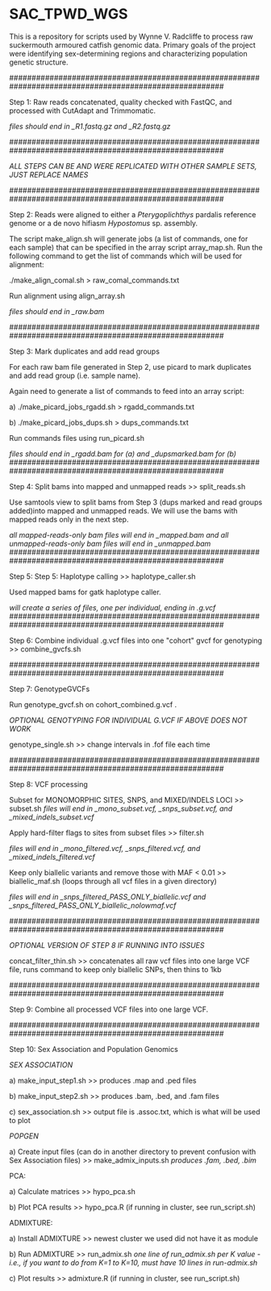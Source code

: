 # SAC_TPWD_WGS

This is a repository for scripts used by Wynne V. Radcliffe to process raw suckermouth armoured catfish genomic data. Primary goals of the project were identifying sex-determining regions and characterizing population genetic structure. 

########################################################################################################

Step 1: Raw reads concatenated, quality checked with FastQC, and processed with CutAdapt and Trimmomatic. 

*files should end in _R1.fastq.gz and _R2.fastq.gz*

########################################################################################################

*ALL STEPS CAN BE AND WERE REPLICATED WITH OTHER SAMPLE SETS, JUST REPLACE NAMES*

########################################################################################################

Step 2: Reads were aligned to either a *Pterygoplichthys* pardalis reference genome or a de novo hifiasm *Hypostomus* sp. assembly. 

The script make_align.sh will generate jobs (a list of commands, one for each sample) that can be specified in the array script array_map.sh. Run the following command to get the list of commands which will be used for alignment:

./make_align_comal.sh > raw_comal_commands.txt

Run alignment using align_array.sh

*files should end in _raw.bam*

########################################################################################################

Step 3: Mark duplicates and add read groups

For each raw bam file generated in Step 2, use picard to mark duplicates and add read group (i.e. sample name).

Again need to generate a list of commands to feed into an array script:

a) ./make_picard_jobs_rgadd.sh > rgadd_commands.txt

b) ./make_picard_jobs_dups.sh > dups_commands.txt

Run commands files using run_picard.sh

*files should end in _rgadd.bam for (a) and _dupsmarked.bam for (b)*
########################################################################################################

Step 4: Split bams into mapped and unmapped reads >> split_reads.sh

Use samtools view to split bams from Step 3 (dups marked and read groups added)into mapped and unmapped reads. We will use the bams with mapped reads only in the next step.

*all mapped-reads-only bam files will end in _mapped.bam and all unmapped-reads-only bam files will end in _unmapped.bam*
########################################################################################################

Step 5: Step 5: Haplotype calling >> haplotype_caller.sh

Used mapped bams for gatk haplotype caller.

*will create a series of files, one per individual, ending in .g.vcf*
########################################################################################################

Step 6: Combine individual .g.vcf files into one "cohort" gvcf for genotyping >> combine_gvcfs.sh

########################################################################################################

Step 7: GenotypeGVCFs 

Run genotype_gvcf.sh on cohort_combined.g.vcf . 

*OPTIONAL GENOTYPING FOR INDIVIDUAL G.VCF IF ABOVE DOES NOT WORK*

genotype_single.sh >> change intervals in .fof file each time

########################################################################################################

Step 8: VCF processing

Subset for MONOMORPHIC SITES, SNPS, and MIXED/INDELS LOCI >> subset.sh
*files will end in _mono_subset.vcf, _snps_subset.vcf, and _mixed_indels_subset.vcf*

Apply hard-filter flags to sites from subset files >> filter.sh

*files will end in _mono_filtered.vcf, _snps_filtered.vcf, and _mixed_indels_filtered.vcf*

Keep only biallelic variants and remove those with MAF < 0.01  >> biallelic_maf.sh (loops through all vcf files in a given directory)

*files will end in _snps_filtered_PASS_ONLY_biallelic.vcf and _snps_filtered_PASS_ONLY_biallelic_nolowmaf.vcf*

########################################################################################################

*OPTIONAL VERSION OF STEP 8 IF RUNNING INTO ISSUES*

concat_filter_thin.sh >> concatenates all raw vcf files into one large VCF file, runs command to keep only biallelic SNPs, then thins to 1kb 

########################################################################################################

Step 9: Combine all processed VCF files into one large VCF.

########################################################################################################

Step 10: Sex Association and Population Genomics 

*SEX ASSOCIATION*

a) make_input_step1.sh >> produces .map and .ped files

b) make_input_step2.sh >> produces .bam, .bed, and .fam files

c) sex_association.sh >> output file is .assoc.txt, which is what will be used to plot

*POPGEN*

a) Create input files (can do in another directory to prevent confusion with Sex Association files) >> make_admix_inputs.sh 
*produces .fam, .bed, .bim*

PCA: 

a) Calculate matrices >> hypo_pca.sh

b) Plot PCA results >> hypo_pca.R (if running in cluster, see run_script.sh)

ADMIXTURE:

a) Install ADMIXTURE >> newest cluster we used did not have it as module

b) Run ADMIXTURE >> run_admix.sh 
*one line of run_admix.sh per K value - i.e., if you want to do from K=1 to K=10, must have 10 lines in run-admix.sh*

c) Plot results >> admixture.R (if running in cluster, see run_script.sh)
